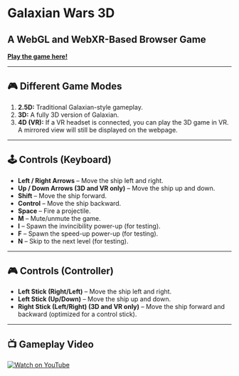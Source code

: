 # Galaxian Wars 3D  
## A WebGL and WebXR-Based Browser Game  

[**Play the game here!**](https://lgaddy893.github.io/Galaxian-Wars-3D/)  

---

## 🎮 Different Game Modes  
1. **2.5D:** Traditional Galaxian-style gameplay.  
2. **3D:** A fully 3D version of Galaxian.  
3. **4D (VR):** If a VR headset is connected, you can play the 3D game in VR. A mirrored view will still be displayed on the webpage.  

---

## 🕹️ Controls (Keyboard)  
- **Left / Right Arrows** – Move the ship left and right.  
- **Up / Down Arrows (3D and VR only)** – Move the ship up and down.  
- **Shift** – Move the ship forward.  
- **Control** – Move the ship backward.  
- **Space** – Fire a projectile.  
- **M** – Mute/unmute the game.  
- **I** – Spawn the invincibility power-up (for testing).  
- **F** – Spawn the speed-up power-up (for testing).  
- **N** – Skip to the next level (for testing).  

---

## 🎮 Controls (Controller)  
- **Left Stick (Right/Left)** – Move the ship left and right.  
- **Left Stick (Up/Down)** – Move the ship up and down.  
- **Right Stick (Left/Right) (3D and VR only)** – Move the ship forward and backward (optimized for a control stick).  

---

## 📺 Gameplay Video  
[![Watch on YouTube](https://img.youtube.com/vi/tBNVyuCjUCA/0.jpg)](https://youtu.be/tBNVyuCjUCA)  
